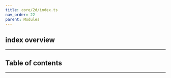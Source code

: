 ```yaml
---
title: core/2d/index.ts
nav_order: 22
parent: Modules
---
```


## index overview

---

<h2 class="text-delta">Table of contents</h2>

---
